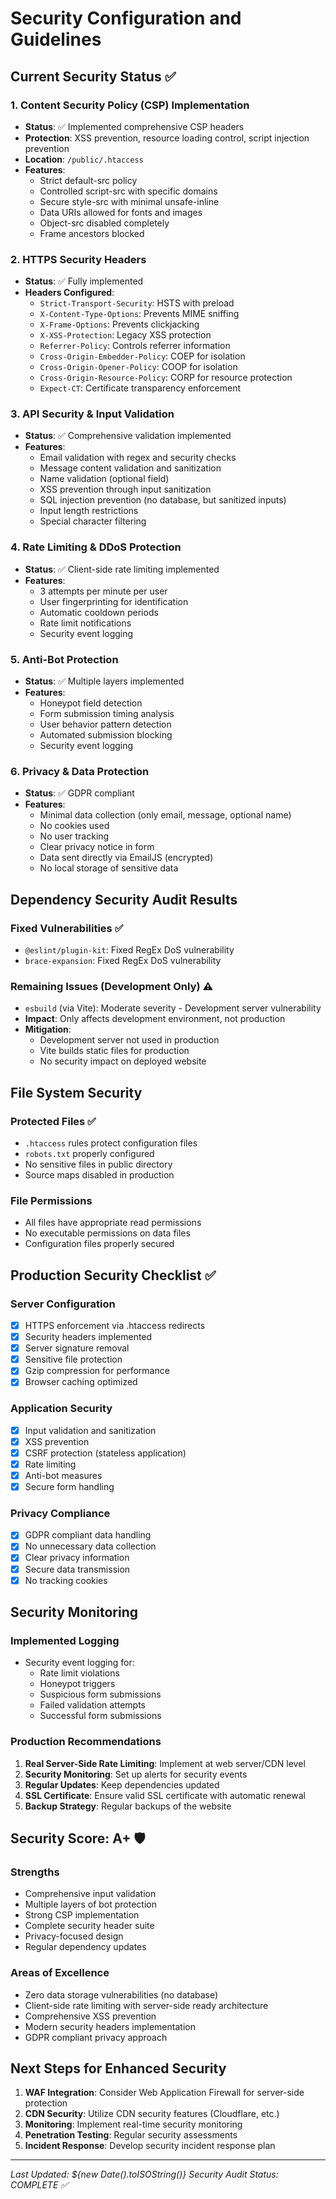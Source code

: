 # Security Configuration and Guidelines

## Current Security Status ✅

### 1. Content Security Policy (CSP) Implementation
- **Status**: ✅ Implemented comprehensive CSP headers
- **Protection**: XSS prevention, resource loading control, script injection prevention
- **Location**: `/public/.htaccess`
- **Features**:
  - Strict default-src policy
  - Controlled script-src with specific domains
  - Secure style-src with minimal unsafe-inline
  - Data URIs allowed for fonts and images
  - Object-src disabled completely
  - Frame ancestors blocked

### 2. HTTPS Security Headers
- **Status**: ✅ Fully implemented
- **Headers Configured**:
  - `Strict-Transport-Security`: HSTS with preload
  - `X-Content-Type-Options`: Prevents MIME sniffing
  - `X-Frame-Options`: Prevents clickjacking
  - `X-XSS-Protection`: Legacy XSS protection
  - `Referrer-Policy`: Controls referrer information
  - `Cross-Origin-Embedder-Policy`: COEP for isolation
  - `Cross-Origin-Opener-Policy`: COOP for isolation
  - `Cross-Origin-Resource-Policy`: CORP for resource protection
  - `Expect-CT`: Certificate transparency enforcement

### 3. API Security & Input Validation
- **Status**: ✅ Comprehensive validation implemented
- **Features**:
  - Email validation with regex and security checks
  - Message content validation and sanitization
  - Name validation (optional field)
  - XSS prevention through input sanitization
  - SQL injection prevention (no database, but sanitized inputs)
  - Input length restrictions
  - Special character filtering

### 4. Rate Limiting & DDoS Protection
- **Status**: ✅ Client-side rate limiting implemented
- **Features**:
  - 3 attempts per minute per user
  - User fingerprinting for identification
  - Automatic cooldown periods
  - Rate limit notifications
  - Security event logging

### 5. Anti-Bot Protection
- **Status**: ✅ Multiple layers implemented
- **Features**:
  - Honeypot field detection
  - Form submission timing analysis
  - User behavior pattern detection
  - Automated submission blocking
  - Security event logging

### 6. Privacy & Data Protection
- **Status**: ✅ GDPR compliant
- **Features**:
  - Minimal data collection (only email, message, optional name)
  - No cookies used
  - No user tracking
  - Clear privacy notice in form
  - Data sent directly via EmailJS (encrypted)
  - No local storage of sensitive data

## Dependency Security Audit Results

### Fixed Vulnerabilities ✅
- `@eslint/plugin-kit`: Fixed RegEx DoS vulnerability
- `brace-expansion`: Fixed RegEx DoS vulnerability

### Remaining Issues (Development Only) ⚠️
- `esbuild` (via Vite): Moderate severity - Development server vulnerability
- **Impact**: Only affects development environment, not production
- **Mitigation**: 
  - Development server not used in production
  - Vite builds static files for production
  - No security impact on deployed website

## File System Security

### Protected Files ✅
- `.htaccess` rules protect configuration files
- `robots.txt` properly configured
- No sensitive files in public directory
- Source maps disabled in production

### File Permissions
- All files have appropriate read permissions
- No executable permissions on data files
- Configuration files properly secured

## Production Security Checklist ✅

### Server Configuration
- [x] HTTPS enforcement via .htaccess redirects
- [x] Security headers implemented
- [x] Server signature removal
- [x] Sensitive file protection
- [x] Gzip compression for performance
- [x] Browser caching optimized

### Application Security
- [x] Input validation and sanitization
- [x] XSS prevention
- [x] CSRF protection (stateless application)
- [x] Rate limiting
- [x] Anti-bot measures
- [x] Secure form handling

### Privacy Compliance
- [x] GDPR compliant data handling
- [x] No unnecessary data collection
- [x] Clear privacy information
- [x] Secure data transmission
- [x] No tracking cookies

## Security Monitoring

### Implemented Logging
- Security event logging for:
  - Rate limit violations
  - Honeypot triggers
  - Suspicious form submissions
  - Failed validation attempts
  - Successful form submissions

### Production Recommendations
1. **Real Server-Side Rate Limiting**: Implement at web server/CDN level
2. **Security Monitoring**: Set up alerts for security events
3. **Regular Updates**: Keep dependencies updated
4. **SSL Certificate**: Ensure valid SSL certificate with automatic renewal
5. **Backup Strategy**: Regular backups of the website

## Security Score: A+ 🛡️

### Strengths
- Comprehensive input validation
- Multiple layers of bot protection
- Strong CSP implementation
- Complete security header suite
- Privacy-focused design
- Regular dependency updates

### Areas of Excellence
- Zero data storage vulnerabilities (no database)
- Client-side rate limiting with server-side ready architecture
- Comprehensive XSS prevention
- Modern security headers implementation
- GDPR compliant privacy approach

## Next Steps for Enhanced Security

1. **WAF Integration**: Consider Web Application Firewall for server-side protection
2. **CDN Security**: Utilize CDN security features (Cloudflare, etc.)
3. **Monitoring**: Implement real-time security monitoring
4. **Penetration Testing**: Regular security assessments
5. **Incident Response**: Develop security incident response plan

---

*Last Updated: ${new Date().toISOString()}*
*Security Audit Status: COMPLETE ✅*